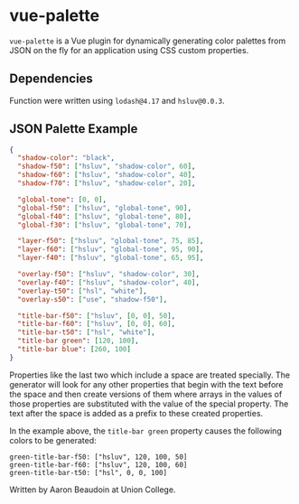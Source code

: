 # vue-palette

`vue-palette` is a Vue plugin for dynamically generating color palettes from JSON on the fly for an application using CSS custom properties.

## Dependencies

Function were written using `lodash@4.17` and `hsluv@0.0.3`.

## JSON Palette Example

```json
{
  "shadow-color": "black",
  "shadow-f50": ["hsluv", "shadow-color", 60],
  "shadow-f60": ["hsluv", "shadow-color", 40],
  "shadow-f70": ["hsluv", "shadow-color", 20],

  "global-tone": [0, 0],
  "global-f50": ["hsluv", "global-tone", 90],
  "global-f40": ["hsluv", "global-tone", 80],
  "global-f30": ["hsluv", "global-tone", 70],

  "layer-f50": ["hsluv", "global-tone", 75, 85],
  "layer-f60": ["hsluv", "global-tone", 95, 90],
  "layer-f40": ["hsluv", "global-tone", 65, 95],

  "overlay-f50": ["hsluv", "shadow-color", 30],
  "overlay-f40": ["hsluv", "shadow-color", 40],
  "overlay-t50": ["hsl", "white"],
  "overlay-s50": ["use", "shadow-f50"],

  "title-bar-f50": ["hsluv", [0, 0], 50],
  "title-bar-f60": ["hsluv", [0, 0], 60],
  "title-bar-t50": ["hsl", "white"],
  "title-bar green": [120, 100],
  "title-bar blue": [260, 100]
}
```

Properties like the last two which include a space are treated specially. The generator will look for any other properties that begin with the text before the space and then create versions of them where arrays in the values of those properties are substituted with the value of the special property. The text after the space is added as a prefix to these created properties.

In the example above, the `title-bar green` property causes the following colors to be generated:

```
green-title-bar-f50: ["hsluv", 120, 100, 50]
green-title-bar-f60: ["hsluv", 120, 100, 60]
green-title-bar-t50: ["hsl", 0, 0, 100]
```

Written by Aaron Beaudoin at Union College.
